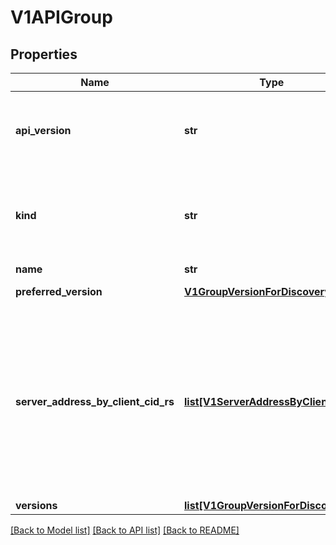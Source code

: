 # V1APIGroup

## Properties
Name | Type | Description | Notes
------------ | ------------- | ------------- | -------------
**api_version** | **str** | APIVersion defines the versioned schema of this representation of an object. Servers should convert recognized schemas to the latest internal value, and may reject unrecognized values. More info: https://git.k8s.io/community/contributors/devel/api-conventions.md#resources | [optional] 
**kind** | **str** | Kind is a string value representing the REST resource this object represents. Servers may infer this from the endpoint the aiokubernetes.client submits requests to. Cannot be updated. In CamelCase. More info: https://git.k8s.io/community/contributors/devel/api-conventions.md#types-kinds | [optional] 
**name** | **str** | name is the name of the group. | 
**preferred_version** | [**V1GroupVersionForDiscovery**](V1GroupVersionForDiscovery.md) | preferredVersion is the version preferred by the API server, which probably is the storage version. | [optional] 
**server_address_by_client_cid_rs** | [**list[V1ServerAddressByClientCIDR]**](V1ServerAddressByClientCIDR.md) | a map of aiokubernetes.client CIDR to server address that is serving this group. This is to help aiokubernetes.clients reach servers in the most network-efficient way possible. Clients can use the appropriate server address as per the CIDR that they match. In case of multiple matches, aiokubernetes.clients should use the longest matching CIDR. The server returns only those CIDRs that it thinks that the aiokubernetes.client can match. For example: the master will return an internal IP CIDR only, if the aiokubernetes.client reaches the server using an internal IP. Server looks at X-Forwarded-For header or X-Real-Ip header or request.RemoteAddr (in that order) to get the aiokubernetes.client IP. | 
**versions** | [**list[V1GroupVersionForDiscovery]**](V1GroupVersionForDiscovery.md) | versions are the versions supported in this group. | 

[[Back to Model list]](../README.md#documentation-for-models) [[Back to API list]](../README.md#documentation-for-api-endpoints) [[Back to README]](../README.md)


